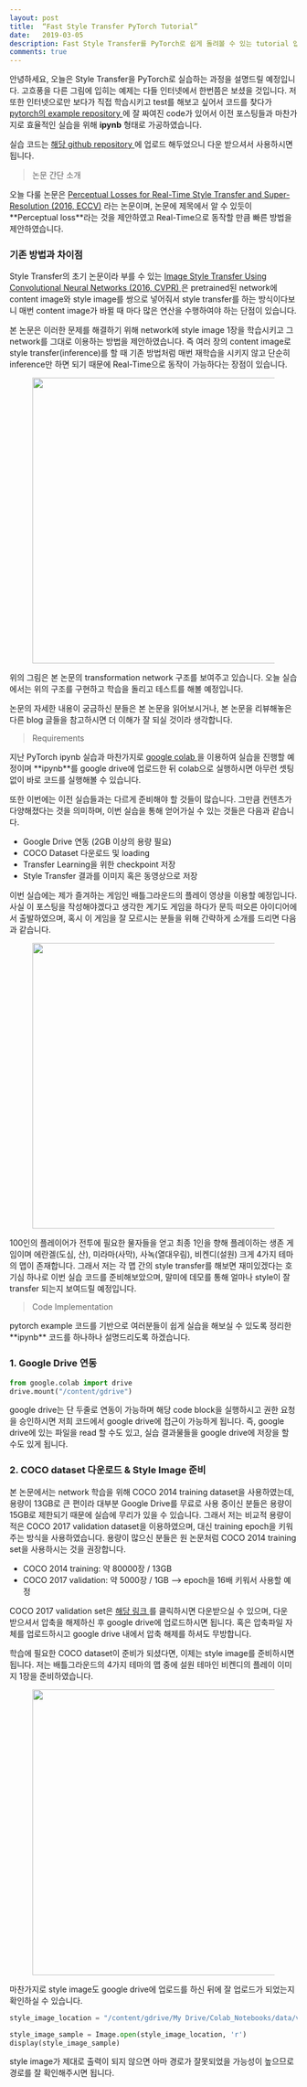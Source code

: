 ```yaml
---
layout: post
title:  “Fast Style Transfer PyTorch Tutorial”
date:   2019-03-05
description: Fast Style Transfer를 PyTorch로 쉽게 돌려볼 수 있는 tutorial 입니다. 
comments: true
---
```


안녕하세요, 오늘은 Style Transfer을 PyTorch로 실습하는 과정을 설명드릴 예정입니다. 
고흐풍을 다른 그림에 입히는 예제는 다들 인터넷에서 한번쯤은 보셨을 것입니다. 
저 또한 인터넷으로만 보다가 직접 학습시키고 test를 해보고 싶어서 코드를 찾다가 
<a href="https://github.com/pytorch/examples" target="_blank"> pytorch의 example repository </a>
에 잘 짜여진 code가 있어서 이전 포스팅들과 마찬가지로 효율적인 실습을 위해 **ipynb** 형태로 가공하였습니다.

실습 코드는 
<a href="https://github.com/hoya012/fast-style-transfer-tutorial-pytorch" target="_blank"> 해당 github repository </a>
에 업로드 해두었으니 다운 받으셔서 사용하시면 됩니다.

<blockquote> 논문 간단 소개 </blockquote>
오늘 다룰 논문은 
<a href="https://arxiv.org/pdf/1603.08155.pdf" target="_blank"> Perceptual Losses for Real-Time Style Transfer and Super-Resolution (2016, ECCV)</a>
라는 논문이며, 논문에 제목에서 알 수 있듯이 **Perceptual loss**라는 것을 제안하였고 Real-Time으로 동작할 만큼 빠른 방법을 제안하였습니다.

### 기존 방법과 차이점
Style Transfer의 초기 논문이라 부를 수 있는 
<a href="https://www.cv-foundation.org/openaccess/content_cvpr_2016/papers/Gatys_Image_Style_Transfer_CVPR_2016_paper.pdf" target="_blank"> Image Style Transfer Using Convolutional Neural Networks (2016, CVPR) </a>
은 pretrained된 network에 content image와 style image를 쌍으로 넣어줘서 style transfer를 하는 방식이다보니 매번 content image가 바뀔 때 마다 많은 연산을 수행하여야 하는 단점이 있습니다.

본 논문은 이러한 문제를 해결하기 위해 network에 style image 1장을 학습시키고 그 network를 그대로 이용하는 방법을 제안하였습니다.
즉 여러 장의 content image로 style transfer(inference)를 할 때 기존 방법처럼 매번 재학습을 시키지 않고 단순히 inference만 하면 되기 때문에 Real-Time으로 동작이 가능하다는 장점이 있습니다.

<figure>
	<img src="{{ '/assets/img/fast_style_transfer/1.PNG' | prepend: site.baseurl }}" alt="" width="500"> 
</figure>

위의 그림은 본 논문의 transformation network 구조를 보여주고 있습니다. 오늘 실습에서는 위의 구조를 구현하고 학습을 돌리고 테스트를 해볼 예정입니다.

논문의 자세한 내용이 궁금하신 분들은 본 논문을 읽어보시거나, 본 논문을 리뷰해놓은 다른 blog 글들을 참고하시면 더 이해가 잘 되실 것이라 생각합니다.

<blockquote> Requirements </blockquote>
지난 PyTorch ipynb 실습과 마찬가지로 
<a href=" https://colab.research.google.com/" target="_blank"> google colab </a>
을 이용하여 실습을 진행할 예정이며 **ipynb**를 google drive에 업로드한 뒤 colab으로 실행하시면 아무런 셋팅 없이 바로 코드를 실행해볼 수 있습니다.

또한 이번에는 이전 실습들과는 다르게 준비해야 할 것들이 많습니다. 
그만큼 컨텐츠가 다양해졌다는 것을 의미하며, 이번 실습을 통해 얻어가실 수 있는 것들은 다음과 같습니다.

- Google Drive 연동 (2GB 이상의 용량 필요)
- COCO Dataset 다운로드 및 loading
- Transfer Learning을 위한 checkpoint 저장
- Style Transfer 결과를 이미지 혹은 동영상으로 저장

이번 실습에는 제가 즐겨하는 게임인 배틀그라운드의 플레이 영상을 이용할 예정입니다.
사실 이 포스팅을 작성해야겠다고 생각한 계기도 게임을 하다가 문득 떠오른 아이디어에서 출발하였으며, 혹시 이 게임을 잘 모르시는 분들을 위해 간략하게 소개를 드리면 다음과 같습니다.

<figure>
	<img src="{{ '/assets/img/fast_style_transfer/2.PNG' | prepend: site.baseurl }}" alt="" width="500"> 
</figure>

100인의 플레이어가 전투에 필요한 물자들을 얻고 최종 1인을 향해 플레이하는 생존 게임이며 에란겔(도심, 산), 미라마(사막), 사녹(열대우림), 비켄디(설원) 크게 4가지 테마의 맵이 존재합니다.
그래서 저는 각 맵 간의 style transfer를 해보면 재미있겠다는 호기심 하나로 이번 실습 코드를 준비해보았으며, 말미에 데모를 통해 얼마나 style이 잘 transfer 되는지 보여드릴 예정입니다.

<blockquote> Code Implementation </blockquote>
pytorch example 코드를 기반으로 여러분들이 쉽게 실습을 해보실 수 있도록 정리한 **ipynb** 코드를 하나하나 설명드리도록 하겠습니다.

### 1. Google Drive 연동
```python
from google.colab import drive
drive.mount("/content/gdrive")
```

google drive는 단 두줄로 연동이 가능하며 해당 code block을 실행하시고 권한 요청을 승인하시면 저희 코드에서 google drive에 접근이 가능하게 됩니다.
즉, google drive에 있는 파일을 read 할 수도 있고, 실습 결과물들을 google drive에 저장을 할 수도 있게 됩니다. 

### 2. COCO dataset 다운로드 & Style Image 준비
본 논문에서는 network 학습을 위해 COCO 2014 training dataset을 사용하였는데, 용량이 13GB로 큰 편이라 대부분 Google Drive를 무료로 사용 중이신 분들은 용량이 15GB로 제한되기 때문에 실습에 무리가 있을 수 있습니다.
그래서 저는 비교적 용량이 적은 COCO 2017 validation dataset을 이용하였으며, 대신 training epoch을 키워주는 방식을 사용하였습니다. 용량이 많으신 분들은 원 논문처럼 COCO 2014 training set을 사용하시는 것을 권장합니다.

- COCO 2014 training: 약 80000장 / 13GB
- COCO 2017 validation: 약 5000장 / 1GB --> epoch을 16배 키워서 사용할 예정

COCO 2017 validation set은
<a href="http://images.cocodataset.org/zips/val2017.zip" target="_blank"> 해당 링크 </a>
를 클릭하시면 다운받으실 수 있으며, 다운 받으셔서 압축을 해제하신 후 google drive에 업로드하시면 됩니다.
혹은 압축파일 자체를 업로드하시고 google drive 내에서 압축 해제를 하셔도 무방합니다.

학습에 필요한 COCO dataset이 준비가 되셨다면, 이제는 style image를 준비하시면 됩니다.
저는 배틀그라운드의 4가지 테마의 맵 중에 설원 테마인 비켄디의 플레이 이미지 1장을 준비하였습니다. 

<figure>
	<img src="{{ '/assets/img/fast_style_transfer/3.PNG' | prepend: site.baseurl }}" alt="" width="500"> 
</figure>

마찬가지로 style image도 google drive에 업로드를 하신 뒤에 잘 업로드가 되었는지 확인하실 수 있습니다.

```python
style_image_location = "/content/gdrive/My Drive/Colab_Notebooks/data/vikendi.jpg"

style_image_sample = Image.open(style_image_location, 'r')
display(style_image_sample)
```

style image가 제대로 출력이 되지 않으면 아마 경로가 잘못되었을 가능성이 높으므로 경로를 잘 확인해주시면 됩니다.



